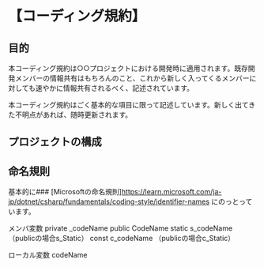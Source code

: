 # 【コーディング規約】
## 目的
本コーディング規約は○○プロジェクトにおける開発時に適用されます。既存開発メンバーの情報共有はもちろんのこと、これから新しく入ってくるメンバーに対しても速やかに情報共有されるべく、記述されています。

本コーディング規約はごく基本的な項目に限って記述しています。新しく出てきた不明点があれば、随時更新されます。

## プロジェクトの構成

## 命名規則
基本的に### [Microsoftの命名規則]https://learn.microsoft.com/ja-jp/dotnet/csharp/fundamentals/coding-style/identifier-names
にのっとっています。

メンバ変数
private  _codeName
public   CodeName
static   s_codeName　（publicの場合s_Static）
const    c_codeName    （publicの場合c_Static）

ローカル変数
codeName

